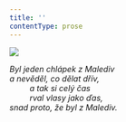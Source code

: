 ```yaml
---
title: ''
contentType: prose
---
```


![](../Images/026.jpg)

_Byl jeden chlápek z Malediv  
a nevěděl, co dělat dřív,  
         a tak si celý čas  
         rval vlasy jako ďas,  
snad proto, že byl z Malediv._
